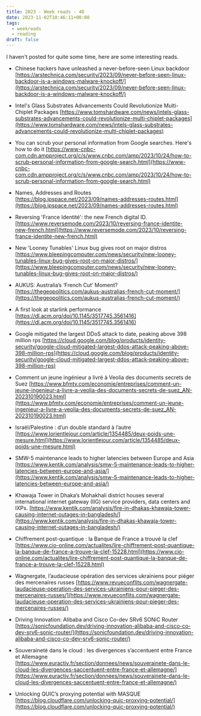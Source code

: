 ```yaml
---
title: 2023 - Week reads - 40
date: 2023-11-02T10:46:11+00:00
tags:
  - weekreads
  - reading
draft: false
---
```


I haven't posted for quite some time, here are some interesting reads.

- Chinese hackers have unleashed a never-before-seen Linux backdoor
[https://arstechnica.com/security/2023/09/never-before-seen-linux-backdoor-is-a-windows-malware-knockoff/](https://arstechnica.com/security/2023/09/never-before-seen-linux-backdoor-is-a-windows-malware-knockoff/)

- Intel's Glass Substrates Advancements Could Revolutionize Multi-Chiplet Packages
[https://www.tomshardware.com/news/intels-glass-substrates-advancements-could-revolutionize-multi-chiplet-packages](https://www.tomshardware.com/news/intels-glass-substrates-advancements-could-revolutionize-multi-chiplet-packages)

- You can scrub your personal information from Google searches. Here's how to do it
[https://www-cnbc-com.cdn.ampproject.org/c/s/www.cnbc.com/amp/2023/10/24/how-to-scrub-personal-information-from-google-search.html](https://www-cnbc-com.cdn.ampproject.org/c/s/www.cnbc.com/amp/2023/10/24/how-to-scrub-personal-information-from-google-search.html)

- Names, Addresses and Routes
[https://blog.ipspace.net/2023/09/names-addresses-routes.html](https://blog.ipspace.net/2023/09/names-addresses-routes.html)

- Reversing 'France Identité': the new French digital ID. 
[https://www.reversemode.com/2023/10/reversing-france-identite-new-french.html](https://www.reversemode.com/2023/10/reversing-france-identite-new-french.html)

- New 'Looney Tunables' Linux bug gives root on major distros
[https://www.bleepingcomputer.com/news/security/new-looney-tunables-linux-bug-gives-root-on-major-distros/](https://www.bleepingcomputer.com/news/security/new-looney-tunables-linux-bug-gives-root-on-major-distros/)

- AUKUS: Australia’s ‘French Cut’ Moment?
[https://thegeopolitics.com/aukus-australias-french-cut-moment/](https://thegeopolitics.com/aukus-australias-french-cut-moment/)

- A first look at starlink performance
[https://dl.acm.org/doi/10.1145/3517745.3561416](https://dl.acm.org/doi/10.1145/3517745.3561416)

- Google mitigated the largest DDoS attack to date, peaking above 398 million rps
[https://cloud.google.com/blog/products/identity-security/google-cloud-mitigated-largest-ddos-attack-peaking-above-398-million-rps](https://cloud.google.com/blog/products/identity-security/google-cloud-mitigated-largest-ddos-attack-peaking-above-398-million-rps)

- Comment un jeune ingénieur a livré à Veolia des documents secrets de Suez
[https://www.bfmtv.com/economie/entreprises/comment-un-jeune-ingenieur-a-livre-a-veolia-des-documents-secrets-de-suez_AN-202310190023.html](https://www.bfmtv.com/economie/entreprises/comment-un-jeune-ingenieur-a-livre-a-veolia-des-documents-secrets-de-suez_AN-202310190023.html)

- Israël/Palestine : d’un double standard à l’autre
[https://www.lorientlejour.com/article/1354485/deux-poids-une-mesure.html](https://www.lorientlejour.com/article/1354485/deux-poids-une-mesure.html)

- SMW-5 maintenance leads to higher latencies between Europe and Asia
[https://www.kentik.com/analysis/smw-5-maintenance-leads-to-higher-latencies-between-europe-and-asia/](https://www.kentik.com/analysis/smw-5-maintenance-leads-to-higher-latencies-between-europe-and-asia/)

- Khawaja Tower in Dhaka’s Mohakhali district houses several international internet gateway (IIG) service providers, data centers and IXPs.
[https://www.kentik.com/analysis/fire-in-dhakas-khawaja-tower-causing-internet-outages-in-bangladesh/](https://www.kentik.com/analysis/fire-in-dhakas-khawaja-tower-causing-internet-outages-in-bangladesh/)

- Chiffrement post-quantique : la Banque de France a trouvé la clef
[https://www.cio-online.com/actualites/lire-chiffrement-post-quantique-la-banque-de-france-a-trouve-la-clef-15228.html](https://www.cio-online.com/actualites/lire-chiffrement-post-quantique-la-banque-de-france-a-trouve-la-clef-15228.html)

- Wagnergate, l’audacieuse opération des services ukrainiens pour piéger des mercenaires russes
[https://www.revueconflits.com/wagnergate-laudacieuse-operation-des-services-ukrainiens-pour-pieger-des-mercenaires-russes/](https://www.revueconflits.com/wagnergate-laudacieuse-operation-des-services-ukrainiens-pour-pieger-des-mercenaires-russes/)

- Driving Innovation: Alibaba and Cisco Co-dev SRv6 SONiC Router
[https://sonicfoundation.dev/driving-innovation-alibaba-and-cisco-co-dev-srv6-sonic-router/](https://sonicfoundation.dev/driving-innovation-alibaba-and-cisco-co-dev-srv6-sonic-router/)

- Souveraineté dans le cloud : les divergences s’accentuent entre France et Allemagne
[https://www.euractiv.fr/section/donnees/news/souverainete-dans-le-cloud-les-divergences-saccentuent-entre-france-et-allemagne/](https://www.euractiv.fr/section/donnees/news/souverainete-dans-le-cloud-les-divergences-saccentuent-entre-france-et-allemagne/)

- Unlocking QUIC’s proxying potential with MASQUE
[https://blog.cloudflare.com/unlocking-quic-proxying-potential/](https://blog.cloudflare.com/unlocking-quic-proxying-potential/)
